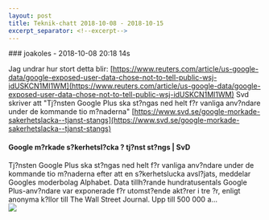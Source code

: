 ```yaml
---
layout: post
title: Teknik-chatt 2018-10-08 - 2018-10-15
excerpt_separator: <!--excerpt-->
---
```

<section class="message" markdown="1">
### joakoles - 2018-10-08 20:18 14s

Jag undrar hur stort detta blir: [https://www.reuters.com/article/us-google-data/google-exposed-user-data-chose-not-to-tell-public-wsj-idUSKCN1MI1WM](https://www.reuters.com/article/us-google-data/google-exposed-user-data-chose-not-to-tell-public-wsj-idUSKCN1MI1WM)
Svd skriver att "Tj?nsten Google Plus ska st?ngas ned helt f?r vanliga anv?ndare under de kommande tio m?naderna" [https://www.svd.se/google-morkade-sakerhetslacka--tjanst-stangs](https://www.svd.se/google-morkade-sakerhetslacka--tjanst-stangs)

<div class="attachment"><h4>Google m?rkade s?kerhetsl?cka ? tj?nst st?ngs | SvD</h4><div class="text">Tj?nsten Google Plus ska st?ngas ned helt f?r vanliga anv?ndare under de kommande tio m?naderna efter att en s?kerhetslucka avsl?jats, meddelar Googles moderbolag Alphabet. Data tillh?rande hundratusentals Google Plus-anv?ndare var exponerade f?r utomst?ende akt?rer i tre ?r, enligt anonyma k?llor till The Wall Street Journal. Upp till 500 000 a...</div>
<a href="https://www.svd.se/google-morkade-sakerhetslacka--tjanst-stangs"><div class="linkdiv"><img src="/assets/blogAssets/Google m?rkade s?kerhetsl?cka ? tj?nst st?ngs | SvD" fallback="Google m?rkade s?kerhetsl?cka ? tj?nst st?ngs | SvD"/></div></a></div>
    

<!--excerpt-->
</section>